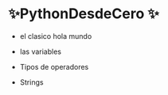 ﻿# ✨PythonDesdeCero   ✨


 - el clasico hola mundo

 - las variables

 - Tipos de operadores

 - Strings
